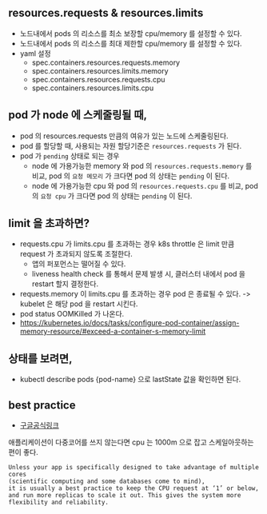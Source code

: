 ## resources.requests & resources.limits
* 노드내에서 pods 의 리소스를 최소 보장할 cpu/memory 를 설정할 수 있다.
* 노드내에서 pods 의 리소스를 최대 제한할 cpu/memory 를 설정할 수 있다.
* yaml 설정
    * spec.containers.resources.requests.memory
    * spec.containers.resources.limits.memory
    * spec.containers.resources.requests.cpu
    * spec.containers.resources.limits.cpu

## pod 가 node 에 스케줄링될 때,
* pod 의 resources.requests 만큼의 여유가 있는 노드에 스케줄링된다.
* pod 를 할당할 때, 사용되는 자원 할당기준은 `resources.requests` 가 된다. 
* pod 가 `pending` 상태로 되는 경우
    * node 에 가용가능한 memory 와 pod 의 `resources.requests.memory` 를 비교, pod 의 `요청 메모리` 가 크다면 pod 의 상태는 `pending` 이 된다.
    * node 에 가용가능한 cpu 와 pod 의 `resources.requests.cpu` 를 비교, pod 의 `요청 cpu` 가 크다면 pod 의 상태는 `pending` 이 된다.

## limit 을 초과하면?
* requests.cpu 가 limits.cpu 를 초과하는 경우 k8s throttle 은 limit 만큼 request 가 초과되지 않도록 조절한다.
    * 앱의 퍼포먼스는 떨어질 수 있다. 
    * liveness health check 를 통해서 문제 발생 시, 클러스터 내에서 pod 을 restart 할지 결정한다.
* requests.memory 이 limits.cpu 를 초과하는 경우 pod 은 종료될 수 있다. -> kubelet 은 해당 pod 을 restart 시킨다.
* pod status OOMKilled 가 나온다.
* https://kubernetes.io/docs/tasks/configure-pod-container/assign-memory-resource/#exceed-a-container-s-memory-limit

## 상태를 보려면,
* kubectl describe pods {pod-name} 으로 lastState 값을 확인하면 된다.

## best practice
* [구글공식링크](https://cloud.google.com/blog/products/containers-kubernetes/kubernetes-best-practices-resource-requests-and-limits)
   
애플리케이션이 다중코어를 쓰지 않는다면 cpu 는 1000m 으로 잡고 스케일아웃하는 편이 좋다.
```shell
Unless your app is specifically designed to take advantage of multiple cores 
(scientific computing and some databases come to mind), 
it is usually a best practice to keep the CPU request at ‘1’ or below, 
and run more replicas to scale it out. This gives the system more flexibility and reliability.
```


